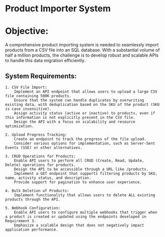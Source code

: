 # Product Importer System

# Objective:
A comprehensive product importing system is needed to seamlessly import products from a CSV file into an SQL database. With a substantial volume of half a million products, the challenge is to develop robust and scalable APIs to handle this data migration efficiently.

## System Requirements:

    1. CSV File Import:
        Implement an API endpoint that allows users to upload a large CSV file containing 500K products.
        Ensure that the system can handle duplicates by overwriting existing data, with deduplication based on the SKU of the product (SKU is case insensitive).
        Assign activity status (active or inactive) to products, even if this information is not explicitly present in the CSV file.
        Design the API with a focus on scalability and resource optimization.

    2. Upload Progress Tracking:
        Create an endpoint to track the progress of the file upload.
        Consider various options for implementation, such as Server-Sent Events (SSE) or other alternatives.

    3. CRUD Operations for Products:
        Enable API users to perform all CRUD (Create, Read, Update, Delete) operations for products.
        Design the API to be accessible through a URL like /products.
        Implement a GET endpoint that supports filtering products by SKU, name, activity status, and description.
        Provide support for pagination to enhance user experience.

    4. Bulk Deletion of Products:
        Implement functionality that allows users to delete ALL existing products through the API.

    5. Webhook Configuration:
        Enable API users to configure multiple webhooks that trigger when a product is created or updated using the endpoints developed in Requirement 3.
        Emphasize a scalable design that does not negatively impact application performance.


